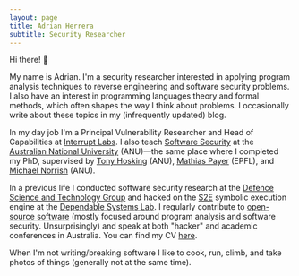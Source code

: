 ```yaml
---
layout: page
title: Adrian Herrera
subtitle: Security Researcher
---
```


Hi there! 👋

My name is Adrian. I'm a security researcher interested in applying program
analysis techniques to reverse engineering and software security problems.
I also have an interest in programming languages theory and formal methods,
which often shapes the way I think about problems. I occasionally write about
these topics in my (infrequently updated) blog.

In my day job I'm a Principal Vulnerability Researcher and Head of Capabilities
at [Interrupt Labs](https://www.interruptlabs.co.uk). I also teach [Software
Security](https://programsandcourses.anu.edu.au/course/comp3703) at the
[Australian National University](https://www.anu.edu.au) (ANU)—the same place
where I completed my PhD, supervised by [Tony
Hosking](http://hosking.github.io/) (ANU),
[Mathias Payer](https://nebelwelt.net/) (EPFL), and
[Michael Norrish](https://comp.anu.edu.au/people/michael-norrish/) (ANU).

In a previous life I conducted software security research at the [Defence
Science and Technology Group](https://www.dst.defence.gov.au/) and
hacked on the [S2E](http://s2e.systems) symbolic execution engine at the
[Dependable Systems Lab](https://dslab.epfl.ch/). I regularly contribute
to [open-source software](https://github.com/adrianherrera) (mostly focused
around program analysis and software security. Unsurprisingly) and speak at both
"hacker" and academic conferences in Australia. You can find my CV
[here](/assets/cv.pdf).

When I'm not writing/breaking software I like to cook, run, climb, and take
photos of things (generally not at the same time).
